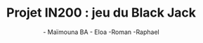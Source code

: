 <h1 align="center"> Projet IN200 : jeu du Black Jack </h1>
<p align="center">
- Maïmouna BA
- Eloa 
-Roman
-Raphael</p>


